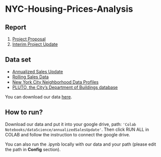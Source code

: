 # NYC-Housing-Prices-Analysis

## Report
1. [Project Proposal](https://github.com/zhuoyingcai/NYC-Housing-Prices-Analysis/blob/master/Doc/data-science-proposal.pdf)
2. [Interim Project Update](https://github.com/zhuoyingcai/NYC-Housing-Prices-Analysis/blob/master/Doc/Data%20Science%20Interim%20Project%20Update.pdf)

## Data set
- [Annualized Sales Update](https://www1.nyc.gov/site/finance/taxes/property-annualized-sales-update.page)
- [Rolling Sales Data](https://www1.nyc.gov/site/finance/taxes/property-rolling-sales-data.page)
- [New York City Neighborhood Data Profiles](http://furmancenter.org/neighborhoods)
- [PLUTO, the City’s Department of Buildings database](https://www1.nyc.gov/site/planning/data-maps/open-data.page)

You can download our data [here](https://github.com/zhuoyingcai/NYC-Housing-Prices-Analysis/tree/master/annualizedSalesUpdate).

## How to run?
Download our data and put it into your google drive, path: `'Colab Notebooks/dataScience/annualizedSalesUpdate'`. Then click RUN ALL in COLAB and follow the instruction to connect the google drive.

You can also run the .ipynb locally with our data and your path (please edit the path in __Config__ section).
